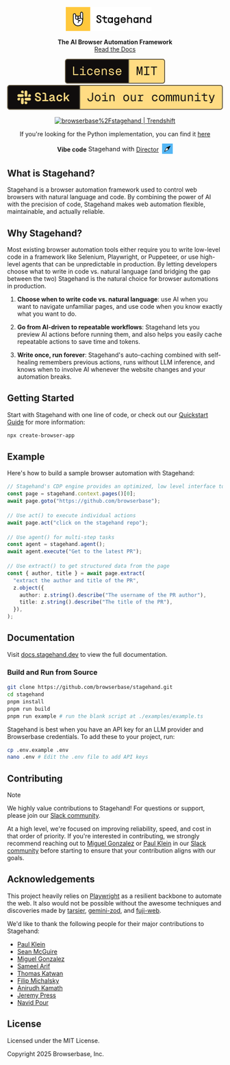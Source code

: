 <div id="toc" align="center" style="margin-bottom: 0;">
  <ul style="list-style: none; margin: 0; padding: 0;">
    <a href="https://stagehand.dev">
      <picture>
        <source media="(prefers-color-scheme: dark)" srcset="media/dark_logo.png" />
        <img alt="Stagehand" src="media/light_logo.png" width="200" style="margin-right: 30px;" />
      </picture>
    </a>
  </ul>
</div>
<p align="center">
  <strong>The AI Browser Automation Framework</strong><br>
  <a href="https://docs.stagehand.dev">Read the Docs</a>
</p>

<p align="center">
  <a href="https://github.com/browserbase/stagehand/tree/main?tab=MIT-1-ov-file#MIT-1-ov-file">
    <picture>
      <source media="(prefers-color-scheme: dark)" srcset="media/dark_license.svg" />
      <img alt="MIT License" src="media/light_license.svg" />
    </picture>
  </a>
  <a href="https://join.slack.com/t/stagehand-dev/shared_invite/zt-38khc8iv5-T2acb50_0OILUaX7lxeBOg">
    <picture>
      <source media="(prefers-color-scheme: dark)" srcset="media/dark_slack.svg" />
      <img alt="Slack Community" src="media/light_slack.svg" />
    </picture>
  </a>
</p>

<p align="center">
	<a href="https://trendshift.io/repositories/12122" target="_blank"><img src="https://trendshift.io/api/badge/repositories/12122" alt="browserbase%2Fstagehand | Trendshift" style="width: 250px; height: 55px;" width="250" height="55"/></a>
</p>

<p align="center">
If you're looking for the Python implementation, you can find it 
<a href="https://github.com/browserbase/stagehand-python"> here</a>
</p>

<div align="center" style="display: flex; align-items: center; justify-content: center; gap: 4px; margin-bottom: 0;">
  <b>Vibe code</b>
  <span style="font-size: 1.05em;"> Stagehand with </span>
  <a href="https://director.ai" style="display: flex; align-items: center;">
    <span>Director</span>
  </a>
  <span> </span>
  <picture>
    <img alt="Director" src="media/director_icon.svg" width="25" />
  </picture>
</div>

## What is Stagehand?

Stagehand is a browser automation framework used to control web browsers with natural language and code. By combining the power of AI with the precision of code, Stagehand makes web automation flexible, maintainable, and actually reliable.

## Why Stagehand?

Most existing browser automation tools either require you to write low-level code in a framework like Selenium, Playwright, or Puppeteer, or use high-level agents that can be unpredictable in production. By letting developers choose what to write in code vs. natural language (and bridging the gap between the two) Stagehand is the natural choice for browser automations in production.

1. **Choose when to write code vs. natural language**: use AI when you want to navigate unfamiliar pages, and use code when you know exactly what you want to do.

2. **Go from AI-driven to repeatable workflows**: Stagehand lets you preview AI actions before running them, and also helps you easily cache repeatable actions to save time and tokens.

3. **Write once, run forever**: Stagehand's auto-caching combined with self-healing remembers previous actions, runs without LLM inference, and knows when to involve AI whenever the website changes and your automation breaks. 

## Getting Started

Start with Stagehand with one line of code, or check out our [Quickstart Guide](https://docs.stagehand.dev/get_started/quickstart) for more information:

```bash
npx create-browser-app
```

## Example

Here's how to build a sample browser automation with Stagehand:

```typescript
// Stagehand's CDP engine provides an optimized, low level interface to the browser built for automation
const page = stagehand.context.pages()[0];
await page.goto("https://github.com/browserbase");

// Use act() to execute individual actions
await page.act("click on the stagehand repo");

// Use agent() for multi-step tasks
const agent = stagehand.agent();
await agent.execute("Get to the latest PR");

// Use extract() to get structured data from the page
const { author, title } = await page.extract(
  "extract the author and title of the PR",
  z.object({
    author: z.string().describe("The username of the PR author"),
    title: z.string().describe("The title of the PR"),
  }),
);
```

## Documentation

Visit [docs.stagehand.dev](https://docs.stagehand.dev) to view the full documentation.


### Build and Run from Source

```bash
git clone https://github.com/browserbase/stagehand.git
cd stagehand
pnpm install
pnpm run build
pnpm run example # run the blank script at ./examples/example.ts
```

Stagehand is best when you have an API key for an LLM provider and Browserbase credentials. To add these to your project, run:

```bash
cp .env.example .env
nano .env # Edit the .env file to add API keys
```

## Contributing

> [!NOTE]  
> We highly value contributions to Stagehand! For questions or support, please join our [Slack community](https://join.slack.com/t/stagehand-dev/shared_invite/zt-38khc8iv5-T2acb50_0OILUaX7lxeBOg).

At a high level, we're focused on improving reliability, speed, and cost in that order of priority. If you're interested in contributing, we strongly recommend reaching out to [Miguel Gonzalez](https://x.com/miguel_gonzf) or [Paul Klein](https://x.com/pk_iv) in our [Slack community](https://join.slack.com/t/stagehand-dev/shared_invite/zt-38khc8iv5-T2acb50_0OILUaX7lxeBOg) before starting to ensure that your contribution aligns with our goals.

<!-- For more information, please see our [Contributing Guide](https://docs.stagehand.dev/examples/contributing). -->

## Acknowledgements

This project heavily relies on [Playwright](https://playwright.dev/) as a resilient backbone to automate the web. It also would not be possible without the awesome techniques and discoveries made by [tarsier](https://github.com/reworkd/tarsier), [gemini-zod](https://github.com/jbeoris/gemini-zod), and [fuji-web](https://github.com/normal-computing/fuji-web).

We'd like to thank the following people for their major contributions to Stagehand:
- [Paul Klein](https://github.com/pkiv)
- [Sean McGuire](https://github.com/seanmcguire12)
- [Miguel Gonzalez](https://github.com/miguelg719)
- [Sameel Arif](https://github.com/sameelarif)
- [Thomas Katwan](https://github.com/tkattkat)
- [Filip Michalsky](https://github.com/filip-michalsky)
- [Anirudh Kamath](https://github.com/kamath)
- [Jeremy Press](https://x.com/jeremypress)
- [Navid Pour](https://github.com/navidpour)

## License

Licensed under the MIT License.

Copyright 2025 Browserbase, Inc.
